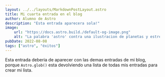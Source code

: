 ```yaml
---
layout: ../../layouts/MarkdownPostLayout.astro
title: Mi cuarta entrada en el blog
author: Alumno de Astro
description: "Esta entrada aparecera sola!"
image:
    url: "https://docs.astro.build./default-og-image.png"
    alt: "La palabra 'astro' contra una ilustracion de planetas y estrellas."
pubDate: 2022-08-08
tags: ["astro", "éxitos"]
---
```


Esta entrada deberia de aparecer con las demas entradas de mi blog, porque `Astro.glob()` esta devolviendo una lista de todas mis entradas para crear mi lista.
